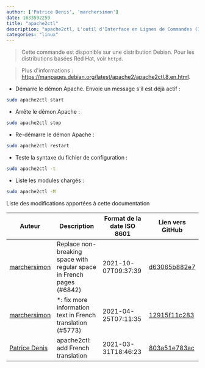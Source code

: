 ```yaml
---
author: ['Patrice Denis', 'marchersimon']
date: 1633592259
title: "apache2ctl"
description: "apache2ctl, L'outil d'Interface en Lignes de Commandes (ILC) pour administrer le serveur web HTTP Apache."
categories: "linux"
---
```

> Cette commande est disponible sur une distribution Debian. Pour les distributions basées Red Hat, voir `httpd`.

> Plus d'informations : <https://manpages.debian.org/latest/apache2/apache2ctl.8.en.html>.

- Démarre le démon Apache. Envoie un message s'il est déjà actif :

```bash
sudo apache2ctl start
```

- Arrête le démon Apache :

```bash
sudo apache2ctl stop
```

- Re-démarre le démon Apache :

```bash
sudo apache2ctl restart
```

- Teste la syntaxe du fichier de configuration :

```bash
sudo apache2ctl -t
```

- Liste les modules chargés :

```bash
sudo apache2ctl -M
```
Liste des modifications apportées à cette documentation


Auteur | Description | Format de la date ISO 8601 | Lien vers GitHub
------|-----|-----|-----
[marchersimon](mailto:50295997+marchersimon@users.noreply.github.com) | Replace non-breaking space with regular space in French pages (#6842) | 2021-10-07T09:37:39 | [d63065b882e7](https://github.com/tldr-pages/tldr/commit/d63065b882e77c3d3361e76cfa7f28bf5415832e)
[marchersimon](mailto:50295997+marchersimon@users.noreply.github.com) | *: fix more information text in French translation (#5773) | 2021-04-25T07:11:35 | [12915f11c283](https://github.com/tldr-pages/tldr/commit/12915f11c2836fedc735ee779e57fd1d8a149cb8)
[Patrice Denis](mailto:patrice.denis@gmail.com) | apache2ctl: add French translation | 2021-03-31T18:46:23 | [803a51e783ac](https://github.com/tldr-pages/tldr/commit/803a51e783ac42fdfbeb5d939f51cee83153a929)

